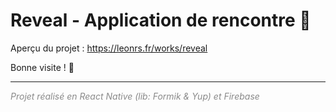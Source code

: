 # Reveal - Application de rencontre 💌

Aperçu du projet : https://leonrs.fr/works/reveal

Bonne visite ! 💒

---

<i style="opacity: .5">Projet réalisé en React Native (lib: Formik & Yup) et Firebase</i>
